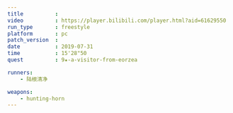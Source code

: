 ```yaml
---
title          :
video          : https://player.bilibili.com/player.html?aid=61629550
run_type       : freestyle
platform       : pc
patch_version  : 
date           : 2019-07-31
time           : 15'28"50
quest          : 9★-a-visitor-from-eorzea

runners:
    - 陆根清净

weapons:
    - hunting-horn
---
```

